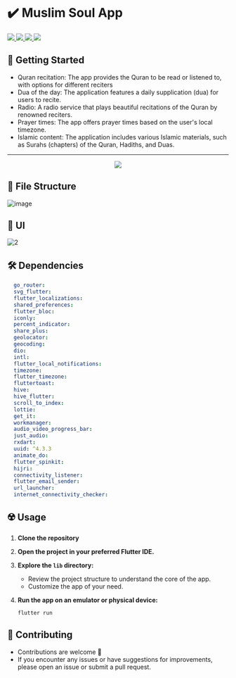 # ✔️ Muslim Soul App

<div align="start">
     <a href="https://api.visitorbadge.io/api/visitors?path=muslim_soul&label=People%20who%20visited%20this%20page&countColor=%23263759" target="_blank">
        <img src="https://api.visitorbadge.io/api/visitors?path=muslim_soul&label=People%20who%20visited%20this%20page&countColor=%23263759" target="_blank" />
    </a>
    <a href="https://www.linkedin.com/posts/ibrahim-abdullah-ab6659215_animations-android-ios-activity-7174371851974885376-0Yqv?utm_source=share&utm_medium=member_desktop" target="_blank">
        <img src="https://img.shields.io/badge/LinkedIn-0077B5?style=for-the-badge&logo=linkedin&logoColor=white" target="_blank" />
    </a>
  <a href="mailto:hemaabdullah6@gmail.com">
    <img src="https://img.shields.io/badge/Gmail-333333?style=for-the-badge&logo=gmail&logoColor=red" />
<!--   </a>
    <a href="https://youtube.com/@ammarageeza91?si=bHNizIHn9dIL3jX7">
    <img src="https://img.shields.io/badge/Youtube-red?style=for-the-badge&logo=youtube&logoColor=white" />
  </a>
     <a href="https://mostaql.com/u/ammarageeza/portfolio">
    <img src="https://img.shields.io/badge/Portfolio-0077B5?style=for-the-badge&logoColor=white" />
  </a> -->
     </a>
     <a href="https://t.me/IbrahimGeba">
    <img src="https://img.shields.io/badge/Telegram-0077B5?style=for-the-badge&logo=telegram&logoColor=white" />
  </a>
</div>

## 🚀 Getting Started

- Quran recitation: The app provides the Quran to be read or listened to, with options for different reciters
- Dua of the day: The application features a daily supplication (dua) for users to recite.
- Radio: A radio service that plays beautiful recitations of the Quran by renowned reciters.
- Prayer times: The app offers prayer times based on the user's local timezone.
- Islamic content: The application includes various Islamic materials, such as Surahs (chapters) of the Quran, Hadiths, and Duas.

<hr>
<p align= "center">
     <img  src="https://github.com/ibrahim-59/muslim_soul/assets/116106936/f67d5c0f-9930-4d66-b40b-97ab44d9dbf0">


## 📁 File Structure

![image](https://github.com/ibrahim-59/muslim_soul/assets/116106936/70ac1f16-8f11-458a-a34d-e38e120656e5)

## 📱 UI

![2](https://github.com/ibrahim-59/muslim_soul/assets/116106936/3272dfd9-59b3-44f6-97da-c3a579824d34)


## 🛠 Dependencies

```pubspec.yaml
  go_router: 
  svg_flutter: 
  flutter_localizations:
  shared_preferences: 
  flutter_bloc: 
  iconly: 
  percent_indicator: 
  share_plus: 
  geolocator: 
  geocoding: 
  dio: 
  intl: 
  flutter_local_notifications: 
  timezone:
  flutter_timezone: 
  fluttertoast:
  hive:
  hive_flutter:
  scroll_to_index: 
  lottie: 
  get_it: 
  workmanager: 
  audio_video_progress_bar: 
  just_audio: 
  rxdart: 
  uuid: ^4.3.3
  animate_do:  
  flutter_spinkit: 
  hijri: 
  connectivity_listener: 
  flutter_email_sender: 
  url_launcher: 
  internet_connectivity_checker: 
```

## ☢️ Usage

1. **Clone the repository**

2. **Open the project in your preferred Flutter IDE.**

3. **Explore the `lib` directory:**

    - Review the project structure to understand the core of the app.
    - Customize the app of your need.

4. **Run the app on an emulator or physical device:**

    ```bash
    flutter run
    ```

## 🚨 Contributing

- Contributions are welcome 💜
- If you encounter any issues or have suggestions for improvements, please open an issue or submit a pull request.

